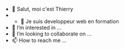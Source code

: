 - 👋 Salut, moi c'est Thierry
- - 🌱 Je suis developpeur web en formation
- 👀 I’m interested in ...
- 💞️ I’m looking to collaborate on ...
- 📫 How to reach me ...

<!---
ahkhiat/ahkhiat is a ✨ special ✨ repository because its `README.md` (this file) appears on your GitHub profile.
You can click the Preview link to take a look at your changes.
--->
